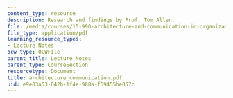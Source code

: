 ```yaml
---
content_type: resource
description: Research and findings by Prof. Tom Allen.
file: /media/courses/15-990-architecture-and-communication-in-organizations-fall-2003/e9e03a53042b1f4e988af59455be057c_architecture_communication.pdf
file_type: application/pdf
learning_resource_types:
- Lecture Notes
ocw_type: OCWFile
parent_title: Lecture Notes
parent_type: CourseSection
resourcetype: Document
title: architecture_communication.pdf
uid: e9e03a53-042b-1f4e-988a-f59455be057c
---
```

